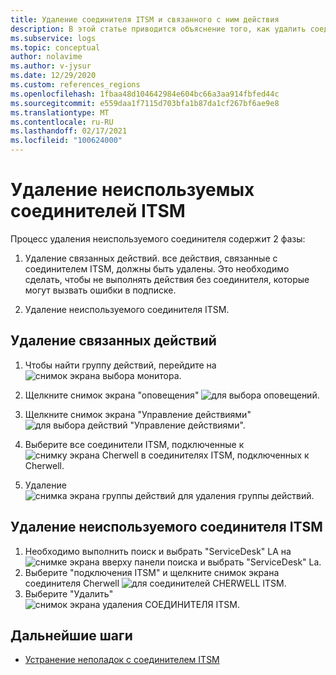 ```yaml
---
title: Удаление соединителя ITSM и связанного с ним действия
description: В этой статье приводится объяснение того, как удалить соединитель ITSM и связанные с ним группы действий.
ms.subservice: logs
ms.topic: conceptual
author: nolavime
ms.author: v-jysur
ms.date: 12/29/2020
ms.custom: references_regions
ms.openlocfilehash: 1fbaa48d104642984e604bc66a3aa914fbfed44c
ms.sourcegitcommit: e559daa1f7115d703bfa1b87da1cf267bf6ae9e8
ms.translationtype: MT
ms.contentlocale: ru-RU
ms.lasthandoff: 02/17/2021
ms.locfileid: "100624000"
---
```

# <a name="deletion-of-unused-itsm-connectors"></a>Удаление неиспользуемых соединителей ITSM

Процесс удаления неиспользуемого соединителя содержит 2 фазы:

1. Удаление связанных действий. все действия, связанные с соединителем ITSM, должны быть удалены. Это необходимо сделать, чтобы не выполнять действия без соединителя, которые могут вызвать ошибки в подписке.

2. Удаление неиспользуемого соединителя ITSM.

## <a name="deletion-of-the-associated-actions"></a>Удаление связанных действий

1. Чтобы найти группу действий, перейдите на  ![ снимок экрана выбора монитора.](media/itsmc-connector-deletion/itsmc-monitor-selection.png)

2. Щелкните снимок экрана "оповещения"  ![ для выбора оповещений.](media/itsmc-connector-deletion/itsmc-alert-selection.png)
3. Щелкните снимок экрана "Управление действиями"  ![ для выбора действий "Управление действиями".](media/itsmc-connector-deletion/itsmc-actions-selection.png)
4. Выберите все соединители ITSM, подключенные к  ![ снимку экрана Cherwell в соединителях ITSM, подключенных к Cherwell.](media/itsmc-connector-deletion/itsmc-actions-screen.png)
5. Удаление  ![ снимка экрана группы действий для удаления группы действий.](media/itsmc-connector-deletion/itsmc-action-deletion.png)

## <a name="deletion-of-the-unused-itsm-connector"></a>Удаление неиспользуемого соединителя ITSM

1. Необходимо выполнить поиск и выбрать "ServiceDesk" LA на  ![ снимке экрана вверху панели поиска и выбрать "ServiceDesk" La.](media/itsmc-connector-deletion/itsmc-connector-selection.png)
2. Выберите "подключения ITSM" и щелкните снимок экрана соединителя Cherwell  ![ для соединителей CHERWELL ITSM.](media/itsmc-connector-deletion/itsmc-cherwell-connector.png)
3. Выберите "Удалить"  ![ снимок экрана удаления СОЕДИНИТЕЛЯ ITSM.](media/itsmc-connector-deletion/itsmc-connector-deletion.png)

## <a name="next-steps"></a>Дальнейшие шаги

* [Устранение неполадок с соединителем ITSM](./itsmc-resync-servicenow.md)
